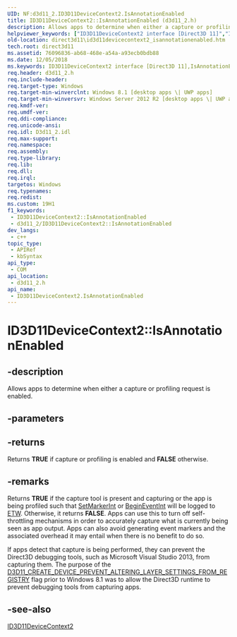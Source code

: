 ```yaml
---
UID: NF:d3d11_2.ID3D11DeviceContext2.IsAnnotationEnabled
title: ID3D11DeviceContext2::IsAnnotationEnabled (d3d11_2.h)
description: Allows apps to determine when either a capture or profiling request is enabled.
helpviewer_keywords: ["ID3D11DeviceContext2 interface [Direct3D 11]","IsAnnotationEnabled method","ID3D11DeviceContext2.IsAnnotationEnabled","ID3D11DeviceContext2::IsAnnotationEnabled","IsAnnotationEnabled","IsAnnotationEnabled method [Direct3D 11]","IsAnnotationEnabled method [Direct3D 11]","ID3D11DeviceContext2 interface","d3d11_2/ID3D11DeviceContext2::IsAnnotationEnabled","direct3d11.id3d11devicecontext2_isannotationenabled"]
old-location: direct3d11\id3d11devicecontext2_isannotationenabled.htm
tech.root: direct3d11
ms.assetid: 76096836-ab68-468e-a54a-a93ecb0bdb88
ms.date: 12/05/2018
ms.keywords: ID3D11DeviceContext2 interface [Direct3D 11],IsAnnotationEnabled method, ID3D11DeviceContext2.IsAnnotationEnabled, ID3D11DeviceContext2::IsAnnotationEnabled, IsAnnotationEnabled, IsAnnotationEnabled method [Direct3D 11], IsAnnotationEnabled method [Direct3D 11],ID3D11DeviceContext2 interface, d3d11_2/ID3D11DeviceContext2::IsAnnotationEnabled, direct3d11.id3d11devicecontext2_isannotationenabled
req.header: d3d11_2.h
req.include-header: 
req.target-type: Windows
req.target-min-winverclnt: Windows 8.1 [desktop apps \| UWP apps]
req.target-min-winversvr: Windows Server 2012 R2 [desktop apps \| UWP apps]
req.kmdf-ver: 
req.umdf-ver: 
req.ddi-compliance: 
req.unicode-ansi: 
req.idl: D3d11_2.idl
req.max-support: 
req.namespace: 
req.assembly: 
req.type-library: 
req.lib: 
req.dll: 
req.irql: 
targetos: Windows
req.typenames: 
req.redist: 
ms.custom: 19H1
f1_keywords:
 - ID3D11DeviceContext2::IsAnnotationEnabled
 - d3d11_2/ID3D11DeviceContext2::IsAnnotationEnabled
dev_langs:
 - c++
topic_type:
 - APIRef
 - kbSyntax
api_type:
 - COM
api_location:
 - d3d11_2.h
api_name:
 - ID3D11DeviceContext2.IsAnnotationEnabled
---
```


# ID3D11DeviceContext2::IsAnnotationEnabled


## -description

Allows apps to determine when either a capture or profiling request is enabled.

## -parameters

## -returns

Returns <b>TRUE</b> if capture or profiling is enabled and <b>FALSE</b> otherwise.

## -remarks

Returns <b>TRUE</b> if the capture tool is present and capturing or the app is being profiled such that <a href="https://docs.microsoft.com/windows/desktop/api/d3d11_2/nf-d3d11_2-id3d11devicecontext2-setmarkerint">SetMarkerInt</a> or <a href="https://docs.microsoft.com/windows/desktop/api/d3d11_2/nf-d3d11_2-id3d11devicecontext2-begineventint">BeginEventInt</a> will be logged to <a href="https://docs.microsoft.com/previous-versions/dotnet/netframework-3.0/ms751538(v=vs.85)">ETW</a>. Otherwise, it returns <b>FALSE</b>. Apps can use this to turn off self-throttling mechanisms in order to accurately capture what is currently being seen as app output. Apps can also avoid generating event markers and the associated overhead it may entail when there is no benefit to do so. 

If apps detect that capture is being performed, they can prevent the Direct3D debugging tools, such as Microsoft Visual Studio 2013, from capturing them. The purpose of the <a href="https://docs.microsoft.com/windows/desktop/api/d3d11/ne-d3d11-d3d11_create_device_flag">D3D11_CREATE_DEVICE_PREVENT_ALTERING_LAYER_SETTINGS_FROM_REGISTRY</a> flag prior to Windows 8.1 was to allow the Direct3D runtime to prevent debugging tools from capturing apps.

## -see-also

<a href="https://docs.microsoft.com/windows/desktop/api/d3d11_2/nn-d3d11_2-id3d11devicecontext2">ID3D11DeviceContext2</a>

